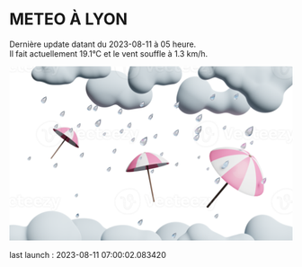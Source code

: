 # METEO À LYON

Dernière update datant du 2023-08-11 à 05 heure.  
Il fait actuellement 19.1°C et le vent souffle à 1.3 km/h.      

![](./.github/rain.png)

last launch : 2023-08-11 07:00:02.083420

